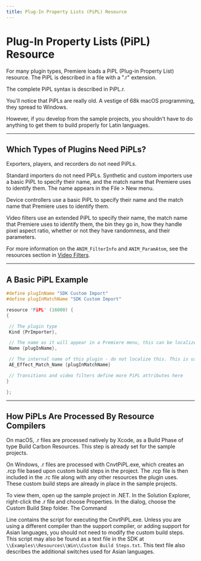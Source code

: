 ```yaml
---
title: Plug-In Property Lists (PiPL) Resource
---
```

# Plug-In Property Lists (PiPL) Resource

For many plugin types, Premiere loads a PiPL (Plug-in Property List) resource. The PiPL is described in a file with a ".r" extension.

The complete PiPL syntax is described in PiPL.r.

You'll notice that PiPLs are really old. A vestige of 68k macOS programming, they spread to Windows.

However, if you develop from the sample projects, you shouldn't have to do anything to get them to build properly for Latin languages.

---

## Which Types of Plugins Need PiPLs?

Exporters, players, and recorders do not need PiPLs.

Standard importers do not need PiPLs. Synthetic and custom importers use a basic PiPL to specify their name, and the match name that Premiere uses to identify them. The name appears in the File > New menu.

Device controllers use a basic PiPL to specify their name and the match name that Premiere uses to identify them.

Video filters use an extended PiPL to specify their name, the match name that Premiere uses to identify them, the bin they go in, how they handle pixel aspect ratio, whether or not they have randomness, and their parameters.

For more information on the `ANIM_FilterInfo` and `ANIM_ParamAtom`, see the resources section in [Video Filters](../../video-filters/video-filters).

---

## A Basic PiPL Example

```cpp
#define plugInName "SDK Custom Import"
#define plugInMatchName "SDK Custom Import"

resource 'PiPL' (16000) {
{

 // The plugin type
 Kind {PrImporter},

 // The name as it will appear in a Premiere menu, this can be localized
 Name {plugInName},

 // The internal name of this plugin - do not localize this. This is used for both Premiere and After Effects plugins.
 AE_Effect_Match_Name {plugInMatchName}

 // Transitions and video filters define more PiPL attributes here
}

};
```

---

## How PiPLs Are Processed By Resource Compilers

On macOS, .r files are processed natively by Xcode, as a Build Phase of type Build Carbon Resources. This step is already set for the sample projects.

On Windows, .r files are processed with CnvtPiPL.exe, which creates an .rcp file based upon custom build steps in the project. The .rcp file is then included in the .rc file along with any other resources the plugin uses. These custom build steps are already in place in the sample projects.

To view them, open up the sample project in .NET. In the Solution Explorer, right-click the .r file and choose Properties. In the dialog, choose the Custom Build Step folder. The Command

Line contains the script for executing the CnvtPiPL.exe. Unless you are using a different compiler than the support compiler, or adding support for Asian languages, you should not need to modify the custom build steps. This script may also be found as a text file in the SDK at `\\Examples\\Resources\\Win\\Custom Build Steps.txt`. This text file also describes the additional switches used for Asian languages.
